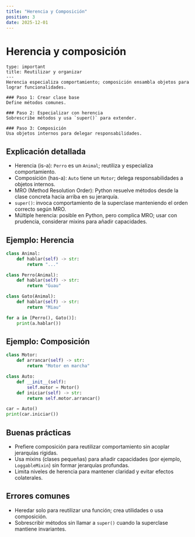 ```yaml
---
title: "Herencia y Composición"
position: 3
date: 2025-12-01
---
```


# Herencia y composición

```admonition
type: important
title: Reutilizar y organizar
---
Herencia especializa comportamiento; composición ensambla objetos para lograr funcionalidades.
```

```steps
### Paso 1: Crear clase base
Define métodos comunes.

### Paso 2: Especializar con herencia
Sobrescribe métodos y usa `super()` para extender.

### Paso 3: Composición
Usa objetos internos para delegar responsabilidades.
```

## Explicación detallada
- Herencia (is-a): `Perro` es un `Animal`; reutiliza y especializa comportamiento.
- Composición (has-a): `Auto` tiene un `Motor`; delega responsabilidades a objetos internos.
- MRO (Method Resolution Order): Python resuelve métodos desde la clase concreta hacia arriba en su jerarquía.
- `super()`: invoca comportamiento de la superclase manteniendo el orden correcto según MRO.
- Múltiple herencia: posible en Python, pero complica MRO; usar con prudencia, considerar mixins para añadir capacidades.

## Ejemplo: Herencia

```python
class Animal:
    def hablar(self) -> str:
        return "..."

class Perro(Animal):
    def hablar(self) -> str:
        return "Guau"

class Gato(Animal):
    def hablar(self) -> str:
        return "Miau"

for a in [Perro(), Gato()]:
    print(a.hablar())
```

## Ejemplo: Composición

```python
class Motor:
    def arrancar(self) -> str:
        return "Motor en marcha"

class Auto:
    def __init__(self):
        self.motor = Motor()
    def iniciar(self) -> str:
        return self.motor.arrancar()

car = Auto()
print(car.iniciar())
```

## Buenas prácticas
- Prefiere composición para reutilizar comportamiento sin acoplar jerarquías rígidas.
- Usa mixins (clases pequeñas) para añadir capacidades (por ejemplo, `LoggableMixin`) sin formar jerarquías profundas.
- Limita niveles de herencia para mantener claridad y evitar efectos colaterales.

## Errores comunes
- Heredar solo para reutilizar una función; crea utilidades o usa composición.
- Sobrescribir métodos sin llamar a `super()` cuando la superclase mantiene invariantes.
